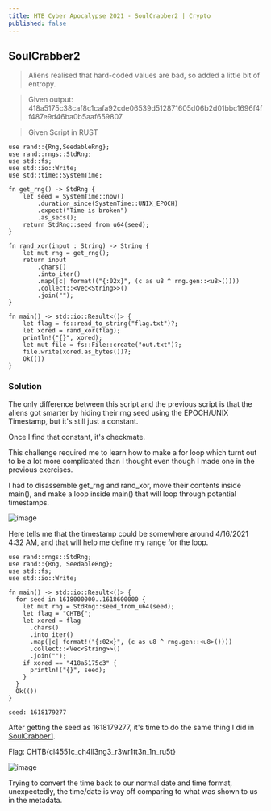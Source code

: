 ```yaml
---
title: HTB Cyber Apocalypse 2021 - SoulCrabber2 | Crypto
published: false
---
```


## [](#header-2)SoulCrabber2

> Aliens realised that hard-coded values are bad, so added a little bit of entropy.

> Given output: 418a5175c38caf8c1cafa92cde06539d512871605d06b2d01bbc1696f4ff487e9d46ba0b5aaf659807

> Given Script in RUST

```
use rand::{Rng,SeedableRng};
use rand::rngs::StdRng;
use std::fs;
use std::io::Write;
use std::time::SystemTime;

fn get_rng() -> StdRng {
    let seed = SystemTime::now()
        .duration_since(SystemTime::UNIX_EPOCH)
        .expect("Time is broken")
        .as_secs();
    return StdRng::seed_from_u64(seed);
}

fn rand_xor(input : String) -> String {
    let mut rng = get_rng();
    return input
        .chars()
        .into_iter()
        .map(|c| format!("{:02x}", (c as u8 ^ rng.gen::<u8>())))
        .collect::<Vec<String>>()
        .join("");
}

fn main() -> std::io::Result<()> {
    let flag = fs::read_to_string("flag.txt")?;
    let xored = rand_xor(flag);
    println!("{}", xored);
    let mut file = fs::File::create("out.txt")?;
    file.write(xored.as_bytes())?;
    Ok(())
}

```

### [](#header-3)Solution

The only difference between this script and the previous script is that the aliens got smarter by hiding their rng seed using the EPOCH/UNIX Timestamp, but it's still just a constant.

Once I find that constant, it's checkmate.

This challenge required me to learn how to make a for loop which turnt out to be a lot more complicated than I thought even though I made one in the previous exercises.

I had to disassemble get_rng and rand_xor, move their contents inside main(), and make a loop inside main() that will loop through potential timestamps.

![image](https://user-images.githubusercontent.com/81070073/115827038-9abc1d80-a3c0-11eb-9fbb-03400daf3f5a.png)

Here tells me that the timestamp could be somewhere around 4/16/2021 4:32 AM, and that will help me define my range for the loop.

```
use rand::rngs::StdRng;
use rand::{Rng, SeedableRng};
use std::fs;
use std::io::Write;

fn main() -> std::io::Result<()> {
  for seed in 1618000000..1618600000 {
    let mut rng = StdRng::seed_from_u64(seed);
    let flag = "CHTB{";
    let xored = flag
      .chars()
      .into_iter()
      .map(|c| format!("{:02x}", (c as u8 ^ rng.gen::<u8>())))
      .collect::<Vec<String>>()
      .join("");
    if xored == "418a5175c3" {
      println!("{}", seed);
    }
  }
  Ok(())
}

seed: 1618179277
```

After getting the seed as 1618179277, it's time to do the same thing I did in [SoulCrabber1](https://damoneer.github.io/hacker-blog/SoulCrabber-Crypto).

Flag: CHTB{cl4551c_ch4ll3ng3_r3wr1tt3n_1n_ru5t}

![image](https://user-images.githubusercontent.com/81070073/115827849-ba077a80-a3c1-11eb-9614-20e8e7524264.png)

Trying to convert the time back to our normal date and time format, unexpectedly, the time/date is way off comparing to what was shown to us in the metadata.

